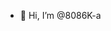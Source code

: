 - 👋 Hi, I’m @8086K-a

<!---
8086K-a/8086K-a is a ✨ special ✨ repository because its `README.md` (this file) appears on your GitHub profile.
You can click the Preview link to take a look at your changes.
--->
